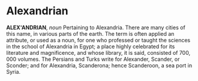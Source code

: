 # Alexandrian

**ALEX'ANDRIAN**, _noun_ Pertaining to Alexandria. There are many cities of this name, in various parts of the earth. The term is often applied an attribute, or used as a noun, for one who professed or taught the sciences in the school of Alexandria in Egypt; a place highly celebrated for its literature and magnificence, and whose library, it is said, consisted of 700, 000 volumes. The Persians and Turks write for Alexander, Scander, or Sconder; and for Alexandria, Scanderona; hence Scanderoon, a sea port in Syria.